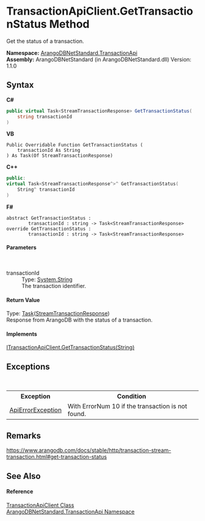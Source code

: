 # TransactionApiClient.GetTransactionStatus Method 
 

Get the status of a transaction.

**Namespace:**&nbsp;<a href="10b4cda7-da42-de9a-2bf6-0d4cae3bd2e3">ArangoDBNetStandard.TransactionApi</a><br />**Assembly:**&nbsp;ArangoDBNetStandard (in ArangoDBNetStandard.dll) Version: 1.1.0

## Syntax

**C#**<br />
``` C#
public virtual Task<StreamTransactionResponse> GetTransactionStatus(
	string transactionId
)
```

**VB**<br />
``` VB
Public Overridable Function GetTransactionStatus ( 
	transactionId As String
) As Task(Of StreamTransactionResponse)
```

**C++**<br />
``` C++
public:
virtual Task<StreamTransactionResponse^>^ GetTransactionStatus(
	String^ transactionId
)
```

**F#**<br />
``` F#
abstract GetTransactionStatus : 
        transactionId : string -> Task<StreamTransactionResponse> 
override GetTransactionStatus : 
        transactionId : string -> Task<StreamTransactionResponse> 
```


#### Parameters
&nbsp;<dl><dt>transactionId</dt><dd>Type: <a href="https://docs.microsoft.com/dotnet/api/system.string" target="_blank" rel="noopener noreferrer">System.String</a><br />The transaction identifier.</dd></dl>

#### Return Value
Type: <a href="https://docs.microsoft.com/dotnet/api/system.threading.tasks.task-1" target="_blank" rel="noopener noreferrer">Task</a>(<a href="3193ceae-3f24-70db-9a8d-bf4850cef123">StreamTransactionResponse</a>)<br />Response from ArangoDB with the status of a transaction.

#### Implements
<a href="7555364f-0bf7-2b62-c709-2f8553ef7c4d">ITransactionApiClient.GetTransactionStatus(String)</a><br />

## Exceptions
&nbsp;<table><tr><th>Exception</th><th>Condition</th></tr><tr><td><a href="0a4502e4-4207-2375-a5f2-66eb56e92746">ApiErrorException</a></td><td>With ErrorNum 10 if the transaction is not found.</td></tr></table>

## Remarks
https://www.arangodb.com/docs/stable/http/transaction-stream-transaction.html#get-transaction-status

## See Also


#### Reference
<a href="08a22b87-019c-01ce-151e-a7cb24a5ecfc">TransactionApiClient Class</a><br /><a href="10b4cda7-da42-de9a-2bf6-0d4cae3bd2e3">ArangoDBNetStandard.TransactionApi Namespace</a><br />